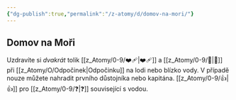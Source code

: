 ```yaml
---
{"dg-publish":true,"permalink":"/z-atomy/d/domov-na-mori/"}
---
```


## Domov na Moři
Uzdravíte si *dvakrát* tolik [[z_Atomy/0-9/❤️‍🩹\|❤️‍🩹]] a [[z_Atomy/0-9/💖\|💖]] při [[z_Atomy/O/Odpočinek\|Odpočinku]] na lodi nebo blízko vody. 
V případě nouze můžete nahradit prvního důstojníka nebo kapitána. 
[[z_Atomy/0-9/👍\|👍]] pro [[z_Atomy/0-9/❓\|❓]] související s vodou.